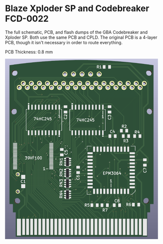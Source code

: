 # Blaze Xploder SP and Codebreaker FCD-0022
The full schematic, PCB, and flash dumps of the GBA Codebreaker and Xploder SP. Both use the same PCB and CPLD. The original PCB is a 4-layer PCB, though it isn't necessary in order to route everything.

PCB Thickness: 0.8 mm

![image](https://github.com/RWeick/GBA-Codebreaker-FCD-0022/blob/main/Front.png)
